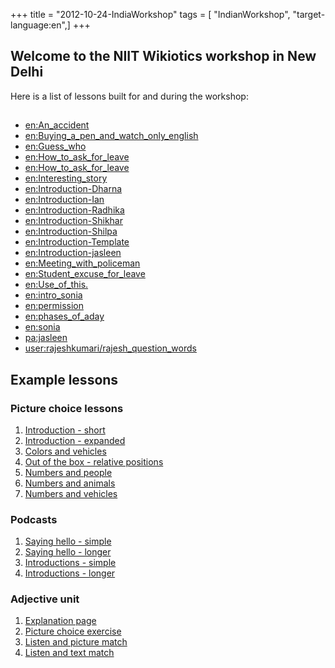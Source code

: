 +++
title = "2012-10-24-IndiaWorkshop"
tags = [ "IndianWorkshop", "target-language:en",]
+++

## Welcome to the NIIT Wikiotics workshop in New Delhi

Here is a list of lessons built for and during the workshop:

## 

<div class="ductus-macro" data-macro-name="pagelist" data-tags="IndiaWorkshop" contenteditable="false">

  - [en:An\_accident](/en/An_accident)
  - [en:Buying\_a\_pen\_and\_watch\_only\_english](/en/Buying_a_pen_and_watch_only_english)
  - [en:Guess\_who](/en/Guess_who)
  - [en:How\_to\_ask\_for\_leave](/en/How_to_ask_for_leave)
  - [en:How\_to\_ask\_for\_leave](/en/How_to_ask_for_leave)
  - [en:Interesting\_story](/en/Interesting_story)
  - [en:Introduction-Dharna](/en/Introduction-Dharna)
  - [en:Introduction-Ian](/en/Introduction-Ian)
  - [en:Introduction-Radhika](/en/Introduction-Radhika)
  - [en:Introduction-Shikhar](/en/Introduction-Shikhar)
  - [en:Introduction-Shilpa](/en/Introduction-Shilpa)
  - [en:Introduction-Template](/en/Introduction-Template)
  - [en:Introduction-jasleen](/en/Introduction-jasleen)
  - [en:Meeting\_with\_policeman](/en/Meeting_with_policeman)
  - [en:Student\_excuse\_for\_leave](/en/Student_excuse_for_leave)
  - [en:Use\_of\_this.](/en/Use_of_this.)
  - [en:intro\_sonia](/en/intro_sonia)
  - [en:permission](/en/permission)
  - [en:phases\_of\_aday](/en/phases_of_aday)
  - [en:sonia](/en/sonia)
  - [pa:jasleen](/pa/jasleen)
  - [user:rajeshkumari/rajesh\_question\_words](/user/rajeshkumari/rajesh_question_words)

</div>

## Example lessons

### Picture choice lessons

1.  [Introduction - short](https://wikiotics.org/en/Introduction)
2.  [Introduction -
    expanded](https://wikiotics.org/en/Introduction-Person_Words)
3.  [Colors and vehicles](https://wikiotics.org/en/colors_and_vehicles)
4.  [Out of the box - relative
    positions](https://wikiotics.org/en/Out_of_the_Box)
5.  [Numbers and people](https://wikiotics.org/en/numbers_people)
6.  [Numbers and animals](https://wikiotics.org/en/numbers_animals)
7.  [Numbers and
    vehicles](https://wikiotics.org/en/numbers_colors_vehicles)

### Podcasts

1.  [Saying hello - simple](https://wikiotics.org/en/Meetup_Greetings)
2.  [Saying hello -
    longer](https://wikiotics.org/en/Meet-Up_Lesson_One%3A_Hi._How_are_you%3F)
3.  [Introductions -
    simple](https://wikiotics.org/en/Meetup_Introductions_generic)
4.  [Introductions -
    longer](https://wikiotics.org/en/Meet-Up_Lesson_Two%3A_Introductions)

### Adjective unit

1.  [Explanation page](https://wikiotics.org/en/Adjectives_Explanation)
2.  [Picture choice
    exercise](https://wikiotics.org/en/Adjective_Match_up)
3.  [Listen and picture
    match](https://wikiotics.org/en/Listen_and_Match)
4.  [Listen and text match](https://wikiotics.org/en/listen_match)

